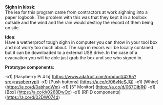 **Sighn in kiosk:** <br>
The iea for this program came from contractors at work sighning into a paper logbook. The problem with this was that they kept it in a toolbox outside and 
the wind and the rain would destroy the record of them being on site.

**Idea:** <br>
Have a wetherproof tough sighn in computer you can throw in your tool box and not worry too much about. The sign in recors will be locally contaned but it can be downloaded 
to a external USB drive. In the case of a evacuation you will be able just grab the box and see who signed in.

**Prototype components:**

-x1) [Raspberry Pi 4 b] (https://www.adafruit.com/product/4295?src=raspberrypi)
-x1) [Push buttons] (https://a.co/d/06vNeSJQ)
-x1) [Whire] (https://a.co/d/0abhsdWm)
-x1) [5" Monitor] (https://a.co/d/067CIb1N)
-x1) [Box] (https://a.co/d/0268DwQc)
-x1) [RFID components] (https://a.co/d/02DW074d)
